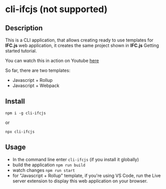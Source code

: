 # cli-ifcjs (not supported)

## Description 
This is a CLI application, that allows creating ready to use templates for **IFC.js** web application, it creates the same project shown in **IFC.js** Getting started tutorial.

You can watch this in action on Youtube [here](https://www.youtube.com/watch?v=ZFogdJz8Rlk)

So far, there are two templates:
- Javascript + Rollup
- Javascript + Webpack

## Install

`npm i -g cli-ifcjs`

or

`npx cli-ifcjs`

## Usage

- In the command line enter `cli-ifcjs` (if you install it globally)
- build the application `npm run build`
- watch changes `npm run start`
- for "Javascript + Rollup" template, if you're using VS Code, run the Live server extension to display this web application on your browser. 
